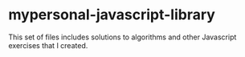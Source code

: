 # mypersonal-javascript-library

This set of files includes solutions to algorithms and other Javascript exercises that I created.